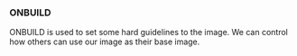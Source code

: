 ### ONBUILD
ONBUILD is used to set some hard guidelines to the image. We can control how others can use our image as their base image.